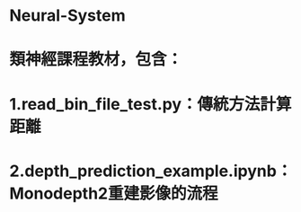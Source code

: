 # Neural-System
# 類神經課程教材，包含：
#   1.read_bin_file_test.py：傳統方法計算距離
#   2.depth_prediction_example.ipynb：Monodepth2重建影像的流程
